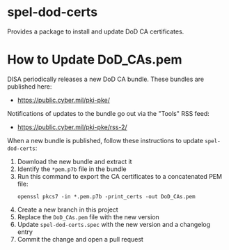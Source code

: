 # spel-dod-certs

Provides a package to install and update DoD CA certificates.

# How to Update DoD_CAs.pem

DISA periodically releases a new DoD CA bundle. These bundles are published here:

* <https://public.cyber.mil/pki-pke/>

Notifications of updates to the bundle go out via the "Tools" RSS feed:

* <https://public.cyber.mil/pki-pke/rss-2/>

When a new bundle is published, follow these instructions to update `spel-dod-certs`:

1. Download the new bundle and extract it
2. Identify the `*pem.p7b` file in the bundle
3. Run this command to export the CA certificates to a concatenated PEM file:
    ```
    openssl pkcs7 -in *.pem.p7b -print_certs -out DoD_CAs.pem
    ```
4. Create a new branch in this project
5. Replace the `DoD_CAs.pem` file with the new version
6. Update `spel-dod-certs.spec` with the new version and a changelog entry
7. Commit the change and open a pull request
